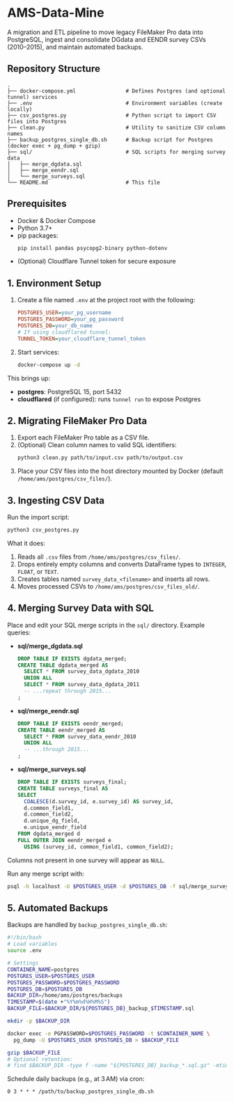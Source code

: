 # AMS-Data-Mine

A migration and ETL pipeline to move legacy FileMaker Pro data into PostgreSQL, ingest and consolidate DGdata and EENDR survey CSVs (2010–2015), and maintain automated backups.

## Repository Structure

```
.
├── docker-compose.yml                # Defines Postgres (and optional tunnel) services
├── .env                              # Environment variables (create locally)
├── csv_postgres.py                   # Python script to import CSV files into Postgres
├── clean.py                          # Utility to sanitize CSV column names
├── backup_postgres_single_db.sh      # Backup script for Postgres (docker exec + pg_dump + gzip)
├── sql/                              # SQL scripts for merging survey data
│   ├── merge_dgdata.sql
│   ├── merge_eendr.sql
│   └── merge_surveys.sql
└── README.md                         # This file
```

## Prerequisites

- Docker & Docker Compose
- Python 3.7+
- pip packages:
  ```bash
  pip install pandas psycopg2-binary python-dotenv
  ```
- (Optional) Cloudflare Tunnel token for secure exposure

## 1. Environment Setup

1. Create a file named `.env` at the project root with the following:
   ```ini
   POSTGRES_USER=your_pg_username
   POSTGRES_PASSWORD=your_pg_password
   POSTGRES_DB=your_db_name
   # If using cloudflared tunnel:
   TUNNEL_TOKEN=your_cloudflare_tunnel_token
   ```
2. Start services:
   ```bash
   docker-compose up -d
   ```

This brings up:

- **postgres**: PostgreSQL 15, port 5432
- **cloudflared** (if configured): runs `tunnel run` to expose Postgres

## 2. Migrating FileMaker Pro Data

1. Export each FileMaker Pro table as a CSV file.
2. (Optional) Clean column names to valid SQL identifiers:
   ```bash
   python3 clean.py path/to/input.csv path/to/output.csv
   ```
3. Place your CSV files into the host directory mounted by Docker (default `/home/ams/postgres/csv_files/`).

## 3. Ingesting CSV Data

Run the import script:

```bash
python3 csv_postgres.py
```

What it does:

1. Reads all `.csv` files from `/home/ams/postgres/csv_files/`.
2. Drops entirely empty columns and converts DataFrame types to `INTEGER`, `FLOAT`, or `TEXT`.
3. Creates tables named `survey_data_<filename>` and inserts all rows.
4. Moves processed CSVs to `/home/ams/postgres/csv_files_old/`.

## 4. Merging Survey Data with SQL

Place and edit your SQL merge scripts in the `sql/` directory. Example queries:

- **sql/merge_dgdata.sql**
  ```sql
  DROP TABLE IF EXISTS dgdata_merged;
  CREATE TABLE dgdata_merged AS
    SELECT * FROM survey_data_dgdata_2010
    UNION ALL
    SELECT * FROM survey_data_dgdata_2011
    -- ...repeat through 2015...
  ;
  ```

- **sql/merge_eendr.sql**
  ```sql
  DROP TABLE IF EXISTS eendr_merged;
  CREATE TABLE eendr_merged AS
    SELECT * FROM survey_data_eendr_2010
    UNION ALL
    -- ...through 2015...
  ;
  ```

- **sql/merge_surveys.sql**
  ```sql
  DROP TABLE IF EXISTS surveys_final;
  CREATE TABLE surveys_final AS
  SELECT
    COALESCE(d.survey_id, e.survey_id) AS survey_id,
    d.common_field1,
    d.common_field2,
    d.unique_dg_field,
    e.unique_eendr_field
  FROM dgdata_merged d
  FULL OUTER JOIN eendr_merged e
    USING (survey_id, common_field1, common_field2);
  ```

Columns not present in one survey will appear as `NULL`.

Run any merge script with:

```bash
psql -h localhost -U $POSTGRES_USER -d $POSTGRES_DB -f sql/merge_surveys.sql
```

## 5. Automated Backups

Backups are handled by `backup_postgres_single_db.sh`:

```bash
#!/bin/bash
# Load variables
source .env

# Settings
CONTAINER_NAME=postgres
POSTGRES_USER=$POSTGRES_USER
POSTGRES_PASSWORD=$POSTGRES_PASSWORD
POSTGRES_DB=$POSTGRES_DB
BACKUP_DIR=/home/ams/postgres/backups
TIMESTAMP=$(date +"%Y%m%d%H%M%S")
BACKUP_FILE=$BACKUP_DIR/${POSTGRES_DB}_backup_$TIMESTAMP.sql

mkdir -p $BACKUP_DIR

docker exec -e PGPASSWORD=$POSTGRES_PASSWORD -t $CONTAINER_NAME \
  pg_dump -U $POSTGRES_USER $POSTGRES_DB > $BACKUP_FILE

gzip $BACKUP_FILE
# Optional retention:
# find $BACKUP_DIR -type f -name "${POSTGRES_DB}_backup_*.sql.gz" -mtime +7 -delete
```

Schedule daily backups (e.g., at 3 AM) via cron:

```cron
0 3 * * * /path/to/backup_postgres_single_db.sh
```

